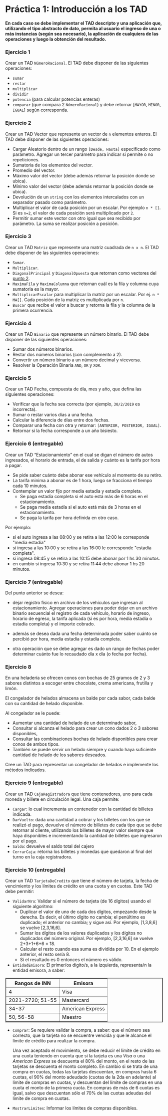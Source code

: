 # Práctica 1: Introducción a los TAD

**En cada caso se debe implementar el TAD descripto y una aplicación que, utilizando el tipo
abstracto de dato, permita al usuario el ingreso de una o más instancias (según sea
necesario), la aplicación de cualquiera de las operaciones y luego la obtención del resultado.**


### Ejercicio 1
Crear un TAD `NúmeroRacional`. El TAD debe disponer de las siguientes operaciones:
* `sumar`
* `restar`
* `multiplicar`
* `dividir`
* `potencia` (para calcular potencias enteras)
* `comparar` (que compara 2 `NúmeroRacional`) y debe retornar [`MAYOR`, `MENOR`, `IGUAL`] según corresponda.


### Ejercicio 2
Crear un TAD Vector que represente un vector de `n` elementos enteros. El TAD debe
disponer de las siguientes operaciones:

* Cargar Aleatorio dentro de un rango `[Desde, Hasta]` especificado como parámetro.
Agregar un tercer parámetro para indicar si permite o no repeticiones.
* Sumatoria de los elementos del vector.
* Promedio del vector.
* Máximo valor del vector (debe además retornar la posición donde se ubica).
* Mínimo valor del vector (debe además retornar la posición donde se ubica).
* Devolución de un `string` con los elementos intercalados con un separador pasado
como parámetro.
* Multiplicar el valor de cada posición por un escalar. Por ejemplo `n * []`.  Si es `n=2`, el valor de cada posición será multiplicado por `2`.
* Permitir sumar este vector con otro igual que sea recibido por parámetro.  La suma se realizar posición a posición.


### Ejercicio 3
Crear un TAD `Matriz` que represente una matriz cuadrada de `n x n`. El TAD debe disponer de
las siguientes operaciones:
* `Sumar`.
* `Multiplicar`.
* `DiagonalPrincipal` y `DiagonalOpuesta` que retornan como vectores del [punto 2](#ejercicio-2).
* `MaximaFila` y `MaximaColumna` que retornan cuál es la fila y columna cuya sumatoria
es la mayor.
* `MultiplicarEscalar` para multiplicar la matriz por un escalar.  Por ej. `n * MA[]`.  Cada posición de la matriz es multiplicada por `n`.
* `Buscar` que recibe el valor a buscar y retorna la fila y la columna de la primera ocurrencia.


### Ejercicio 4
Crear un TAD `Binario` que represente un número binario. El TAD debe disponer de las
siguientes operaciones:

* Sumar dos números binarios.
* Restar dos números binarios (con complemento a 2).
* Convertir un número binario a un número decimal y viceversa.
* Resolver la Operación Binaria `AND`, `OR` y `XOR`.


### Ejercicio 5
Crear un TAD Fecha, compuesta de día, mes y año, que defina las siguientes operaciones:

* Verificar que la fecha sea correcta (por ejemplo, `30/2/2019` es incorrecta).
* Sumar o restar varios días a una fecha.
* Calcular la diferencia de días entre dos fechas.
* Comparar una fecha con otra y retornar: `[ANTERIOR, POSTERIOR, IGUAL]`.
* Retornar si la fecha corresponde a un año bisiesto.

### Ejercicio 6 (entregable)
Crear un TAD “Estacionamiento” en el cual se digan el número de autos ingresados, el
horario de entrada, el de salida y cuánto es la tarifa por hora a pagar.

* Se pide saber cuánto debe abonar ese vehículo al momento de su retiro.
* La tarifa minima a abonar es de 1 hora, luego se fracciona el tiempo cada 10 minutos.
* Contemplar un valor fijo por media estadía y estadía completa.
  * Se paga estadía completa si el auto está más de 6 horas en el estacionamiento.
  * Se paga media estadía si el auto está más de 3 horas en el estacionamiento.
  * Se paga la tarifa por hora definida en otro caso.

Por ejemplo: 
* si el auto ingresa a las 08:00 y se retira a las 12:00 le corresponde "media estadía"
* si ingresa a las 10:00 y se retira a las 16:00 le corresponde "estadía completa". 
* sí ingresa 08:45 y se retira a las 10:15 debe abonar por 1 hs 30 minutos.
* en cambio si ingresa 10:30 y se retira 11:44 debe abonar 1 hs 20 minutos.


### Ejercicio 7 (entregable)
Del punto anterior se desea:

* dejar registro físico en archivo de los vehículos que ingresan
al estacionamiento.  Agregar operaciones para poder dejar en un archivo binario secuencial 
el registro de cada vehículo, horario de ingreso, horario de egreso, la tarifa aplicada 
(si es por hora, media estadía o estadía completa) y el importe cobrado.

* además se desea dada una fecha determinada poder saber cuánto se percibió por hora, media
estadía y estadía completa.

* otra operación que se debe agregar es dado un rango de fechas poder determinar cuánto fue
lo recaudado día x día (o fecha por fecha).
  

### Ejercicio 8
En una heladería se ofrecen conos con bochas de 25 gramos de 2 y 3 sabores distintos a escoger
entre chocolate, crema americana, frutilla y limón.

El congelador de helados almacena un balde por cada
sabor, cada balde con su cantidad de helado disponible.

Al congelador se le puede:

* Aumentar una cantidad de helado de un determinado sabor, 
* Consultar si alcanza el helado para crear un cono dados 2 o 3 sabores disponibles,
* Consultar las combinaciones bochas de helado disponibles para crear conos de ambos tipos.
* También se puede servir un helado siempre y cuando haya suficiente cantidad de helado de los sabores deseados.

Cree un TAD para representar un congelador de helados e implemente los métodos indicados.

### Ejercicio 9 (entregable)
Crear un TAD `CajaRegistradora` que tiene contenedores, uno para cada moneda y billete en circulación legal. Una caja permite:
* `Cargar`: lo cual incrementa un contenedor con la cantidad de billetes indicada.
* `DarVuelto`: dada una cantidad a cobrar y los billetes con los que se realizó el pago, devuelve el número de billetes de cada tipo que se debe retornar al cliente, utilizando los billetes de mayor valor siempre que haya disponibles e incrementando la cantidad de billetes que ingresaron por el pago.
* `Saldo`: devuelve el saldo total del cajero 
* `CerrarCaja`: retorna los billetes y monedas que quedaron al final del turno en la caja registradora.

### Ejercicio 10 (entregable)

Crear un TAD `TarjetaDeCredito` que tiene el número de tarjeta, la fecha de vencimiento y los límites de crédito en una cuota y en cuotas. Este TAD debe permitir:
* `ValidarNro`: Validar si el número de tarjeta (de 16 dígitos) usando el siguiente algoritmo:
  -	Duplicar el valor de uno de cada dos dígitos, empezando desde la derecha. Es decir, el último dígito no cambia; el penúltimo es duplicado; el anterior no cambia; y sigue así. Por ejemplo, [1,3,8,6] se vuelve [2,3,16,6].
  -	Sumar los dígitos de los valores duplicados y los dígitos no duplicados del número original. Por ejemplo, [2,3,16,6] se vuelve 2+3+1+6+6 = 18.
  -	Calcular el resto cuando esa suma es dividida por 10. En el ejemplo anterior, el resto sería 8.
  - Si el resultado es 0 entonces el número es válido.
* `EntidadEmisora`: El primer/os digito/s, a la izquierda, representa/n la entidad emisora, a saber:

<table border="2" align="center">
  <tr>  
  <th> Rangos de INN</th>
  <th> Emisora</th>
  </tr>
  <tr>
    <td>4</td>
    <td>Visa</td>
  </tr>
  <tr>
    <td>2021-2720; 51-55</td>
    <td>Mastercard</td>
  </tr>
   <tr>
    <td>34-37</td>
    <td>American Express</td>
  </tr>    
  <tr>
    <td>50, 56-58</td>
    <td>Maestro</td>
  </tr>
</table>

* `Comprar`: Se requiere validar la compra, a saber: 
  que el número sea correcto, que la tarjeta no se encuentre vencida y que le alcance el límite de crédito para realizar la compra. 
  
  Una vez aceptado el movimiento, se debe reducir el límite de crédito en una cuota teniendo en cuenta que si la tarjeta es una *Visa* o una *American Express* se descuenta el 80% del monto, en el resto de las tarjetas se descuenta el monto completo. 
  En cambio si se trata de una compra en cuotas, todas las tarjetas descuentan, en compras hasta 6 cuotas, el 90% del monto adeudado (cuotas de la 2da en adelante) al limite de compras en cuotas, y descuentan del límite de compras en una cuota el monto de la primera cuota. En compras de más de 6 cuotas es igual, salvo que descuentan sólo el 70% de las cuotas adeudas del limite de compra en cuotas.

* `MostrarLimites`: Informar los límites de compras disponibles.
